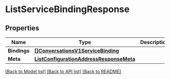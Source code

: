 # ListServiceBindingResponse

## Properties

Name | Type | Description | Notes
------------ | ------------- | ------------- | -------------
**Bindings** | [**[]ConversationsV1ServiceBinding**](ConversationsV1ServiceBinding.md) |  |[optional] 
**Meta** | [**ListConfigurationAddressResponseMeta**](ListConfigurationAddressResponseMeta.md) |  |[optional] 

[[Back to Model list]](../README.md#documentation-for-models) [[Back to API list]](../README.md#documentation-for-api-endpoints) [[Back to README]](../README.md)


